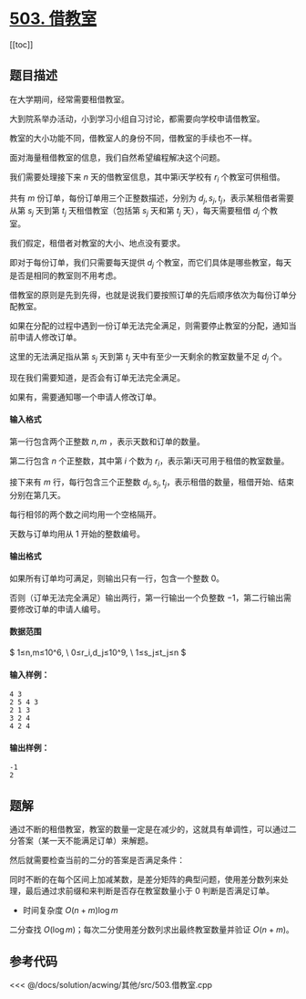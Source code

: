 # [503. 借教室](https://www.acwing.com/problem/content/505/)

[[toc]]

## 题目描述

在大学期间，经常需要租借教室。

大到院系举办活动，小到学习小组自习讨论，都需要向学校申请借教室。

教室的大小功能不同，借教室人的身份不同，借教室的手续也不一样。 

面对海量租借教室的信息，我们自然希望编程解决这个问题。

我们需要处理接下来 $n$ 天的借教室信息，其中第i天学校有 $r_i$ 个教室可供租借。

共有 $m$ 份订单，每份订单用三个正整数描述，分别为 $d_j,s_j,t_j$，表示某租借者需要从第 $s_j$ 天到第 $t_j$ 天租借教室（包括第 $s_j$ 天和第 $t_j$ 天），每天需要租借 $d_j$ 个教室。 

我们假定，租借者对教室的大小、地点没有要求。

即对于每份订单，我们只需要每天提供 $d_j$ 个教室，而它们具体是哪些教室，每天是否是相同的教室则不用考虑。 

借教室的原则是先到先得，也就是说我们要按照订单的先后顺序依次为每份订单分配教室。

如果在分配的过程中遇到一份订单无法完全满足，则需要停止教室的分配，通知当前申请人修改订单。

这里的无法满足指从第 $s_j$ 天到第 $t_j$ 天中有至少一天剩余的教室数量不足 $d_j$ 个。 

现在我们需要知道，是否会有订单无法完全满足。

如果有，需要通知哪一个申请人修改订单。

#### 输入格式

第一行包含两个正整数 $n,m$ ，表示天数和订单的数量。 

第二行包含 $n$ 个正整数，其中第 $i$ 个数为 $r_i$，表示第i天可用于租借的教室数量。 

接下来有 $m$ 行，每行包含三个正整数 $d_j,s_j,t_j$，表示租借的数量，租借开始、结束分别在第几天。 

每行相邻的两个数之间均用一个空格隔开。

天数与订单均用从 $1$ 开始的整数编号。

#### 输出格式

如果所有订单均可满足，则输出只有一行，包含一个整数 $0$。

否则（订单无法完全满足）输出两行，第一行输出一个负整数 $-1$，第二行输出需要修改订单的申请人编号。

#### 数据范围

$
1≤n,m≤10^6, \\
0≤r_i,d_j≤10^9, \\
1≤s_j≤t_j≤n
$

#### 输入样例：

    4 3 
    2 5 4 3 
    2 1 3 
    3 2 4 
    4 2 4

#### 输出样例：

    -1 
    2

## 题解

通过不断的租借教室，教室的数量一定是在减少的，这就具有单调性，可以通过二分答案（某一天不能满足订单）来解题。

然后就需要检查当前的二分的答案是否满足条件：

同时不断的在每个区间上加减某数，是差分矩阵的典型问题，使用差分数列来处理，最后通过求前缀和来判断是否存在教室数量小于 $0$ 判断是否满足订单。

- 时间复杂度 $O(n + m)\log m$

二分查找 $O(\log m)$；每次二分使用差分数列求出最终教室数量并验证 $O(n + m)$。

## 参考代码

<<< @/docs/solution/acwing/其他/src/503.借教室.cpp

